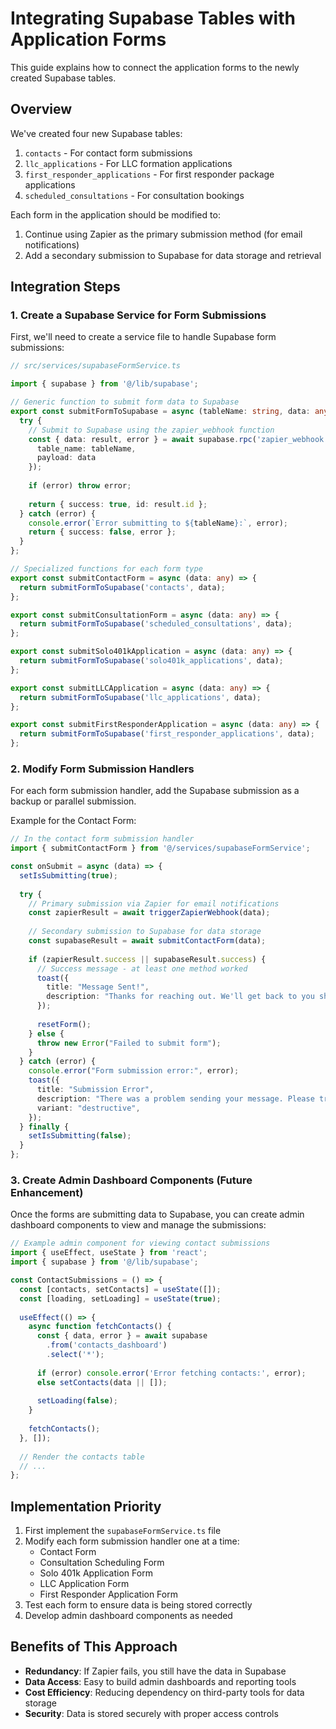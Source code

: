 
# Integrating Supabase Tables with Application Forms

This guide explains how to connect the application forms to the newly created Supabase tables.

## Overview

We've created four new Supabase tables:
1. `contacts` - For contact form submissions
2. `llc_applications` - For LLC formation applications
3. `first_responder_applications` - For first responder package applications
4. `scheduled_consultations` - For consultation bookings

Each form in the application should be modified to:
1. Continue using Zapier as the primary submission method (for email notifications)
2. Add a secondary submission to Supabase for data storage and retrieval

## Integration Steps

### 1. Create a Supabase Service for Form Submissions

First, we'll need to create a service file to handle Supabase form submissions:

```typescript
// src/services/supabaseFormService.ts

import { supabase } from '@/lib/supabase';

// Generic function to submit form data to Supabase
export const submitFormToSupabase = async (tableName: string, data: any) => {
  try {
    // Submit to Supabase using the zapier_webhook function
    const { data: result, error } = await supabase.rpc('zapier_webhook', {
      table_name: tableName,
      payload: data
    });
    
    if (error) throw error;
    
    return { success: true, id: result.id };
  } catch (error) {
    console.error(`Error submitting to ${tableName}:`, error);
    return { success: false, error };
  }
};

// Specialized functions for each form type
export const submitContactForm = async (data: any) => {
  return submitFormToSupabase('contacts', data);
};

export const submitConsultationForm = async (data: any) => {
  return submitFormToSupabase('scheduled_consultations', data);
};

export const submitSolo401kApplication = async (data: any) => {
  return submitFormToSupabase('solo401k_applications', data);
};

export const submitLLCApplication = async (data: any) => {
  return submitFormToSupabase('llc_applications', data);
};

export const submitFirstResponderApplication = async (data: any) => {
  return submitFormToSupabase('first_responder_applications', data);
};
```

### 2. Modify Form Submission Handlers

For each form submission handler, add the Supabase submission as a backup or parallel submission.

Example for the Contact Form:

```typescript
// In the contact form submission handler
import { submitContactForm } from '@/services/supabaseFormService';

const onSubmit = async (data) => {
  setIsSubmitting(true);
  
  try {
    // Primary submission via Zapier for email notifications
    const zapierResult = await triggerZapierWebhook(data);
    
    // Secondary submission to Supabase for data storage
    const supabaseResult = await submitContactForm(data);
    
    if (zapierResult.success || supabaseResult.success) {
      // Success message - at least one method worked
      toast({
        title: "Message Sent!",
        description: "Thanks for reaching out. We'll get back to you shortly.",
      });
      
      resetForm();
    } else {
      throw new Error("Failed to submit form");
    }
  } catch (error) {
    console.error("Form submission error:", error);
    toast({
      title: "Submission Error",
      description: "There was a problem sending your message. Please try again.",
      variant: "destructive",
    });
  } finally {
    setIsSubmitting(false);
  }
};
```

### 3. Create Admin Dashboard Components (Future Enhancement)

Once the forms are submitting data to Supabase, you can create admin dashboard components to view and manage the submissions:

```typescript
// Example admin component for viewing contact submissions
import { useEffect, useState } from 'react';
import { supabase } from '@/lib/supabase';

const ContactSubmissions = () => {
  const [contacts, setContacts] = useState([]);
  const [loading, setLoading] = useState(true);
  
  useEffect(() => {
    async function fetchContacts() {
      const { data, error } = await supabase
        .from('contacts_dashboard')
        .select('*');
        
      if (error) console.error('Error fetching contacts:', error);
      else setContacts(data || []);
      
      setLoading(false);
    }
    
    fetchContacts();
  }, []);
  
  // Render the contacts table
  // ...
};
```

## Implementation Priority

1. First implement the `supabaseFormService.ts` file
2. Modify each form submission handler one at a time:
   - Contact Form
   - Consultation Scheduling Form
   - Solo 401k Application Form
   - LLC Application Form
   - First Responder Application Form
3. Test each form to ensure data is being stored correctly
4. Develop admin dashboard components as needed

## Benefits of This Approach

- **Redundancy**: If Zapier fails, you still have the data in Supabase
- **Data Access**: Easy to build admin dashboards and reporting tools
- **Cost Efficiency**: Reducing dependency on third-party tools for data storage
- **Security**: Data is stored securely with proper access controls
